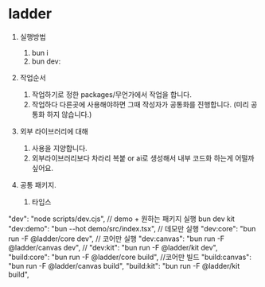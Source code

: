 # ladder

1. 실행방법

   1. bun i
   1. bun dev:

1. 작업순서

   1. 작업하기로 정한 packages/무언가에서 작업을 합니다.
   1. 작업하다 다른곳에 사용해야하면 그때 작성자가 공통화를 진행합니다. (미리 공통화 하지 않습니다.)

1. 외부 라이브러리에 대해

   1. 사용을 지양합니다.
   1. 외부라이브러리보다 차라리 복붙 or ai로 생성해서 내부 코드화 하는게 어떨까 싶어요.

1. 공통 패키지.
   1. 타입스

"dev": "node scripts/dev.cjs", // demo + 원하는 패키지 실행 bun dev kit
"dev:demo": "bun --hot demo/src/index.tsx", // 데모만 실행
"dev:core": "bun run -F @ladder/core dev", // 코어만 실행
"dev:canvas": "bun run -F @ladder/canvas dev", //
"dev:kit": "bun run -F @ladder/kit dev",
"build:core": "bun run -F @ladder/core build", //코어만 빌드
"build:canvas": "bun run -F @ladder/canvas build",
"build:kit": "bun run -F @ladder/kit build",
